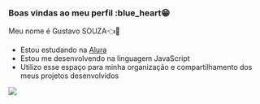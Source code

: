 ### Boas vindas ao meu perfil :blue_heart😁

Meu nome é Gustavo SOUZA👈👀

- Estou estudando na [Alura](https://www.alura.com.br)
- Estou me desenvolvendo na linguagem JavaScript
- Utilizo esse espaço para minha organização e compartilhamento dos meus projetos desenvolvidos



![](https://tenor.com/kSn88hgw9fS.gif) 












